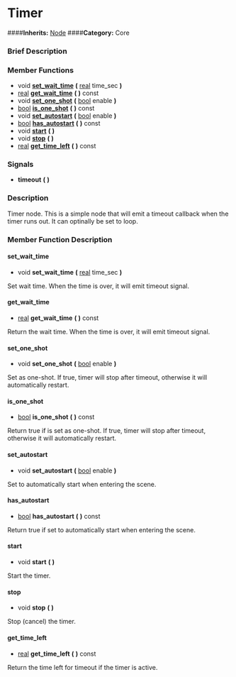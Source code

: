 #  Timer  
####**Inherits:** [Node](class_node)
####**Category:** Core

###  Brief Description  


###  Member Functions 
  * void  **[set&#95;wait&#95;time](#set_wait_time)**  **(** [real](class_real) time_sec  **)**
  * [real](class_real)  **[get&#95;wait&#95;time](#get_wait_time)**  **(** **)** const
  * void  **[set&#95;one&#95;shot](#set_one_shot)**  **(** [bool](class_bool) enable  **)**
  * [bool](class_bool)  **[is&#95;one&#95;shot](#is_one_shot)**  **(** **)** const
  * void  **[set&#95;autostart](#set_autostart)**  **(** [bool](class_bool) enable  **)**
  * [bool](class_bool)  **[has&#95;autostart](#has_autostart)**  **(** **)** const
  * void  **[start](#start)**  **(** **)**
  * void  **[stop](#stop)**  **(** **)**
  * [real](class_real)  **[get&#95;time&#95;left](#get_time_left)**  **(** **)** const

###  Signals  
  *  **timeout**  **(** **)**

###  Description  
Timer node. This is a simple node that will emit a timeout callback when the timer runs out. It can optinally be set to loop.

###  Member Function Description  

#### <a name="set_wait_time">set_wait_time</a>
  * void  **set&#95;wait&#95;time**  **(** [real](class_real) time_sec  **)**

Set wait time. When the time is over, it will emit timeout signal.

#### <a name="get_wait_time">get_wait_time</a>
  * [real](class_real)  **get&#95;wait&#95;time**  **(** **)** const

Return the wait time. When the time is over, it will emit timeout signal.

#### <a name="set_one_shot">set_one_shot</a>
  * void  **set&#95;one&#95;shot**  **(** [bool](class_bool) enable  **)**

Set as one-shot. If true, timer will stop after timeout, otherwise it will automatically restart.

#### <a name="is_one_shot">is_one_shot</a>
  * [bool](class_bool)  **is&#95;one&#95;shot**  **(** **)** const

Return true if is set as one-shot. If true, timer will stop after timeout, otherwise it will automatically restart.

#### <a name="set_autostart">set_autostart</a>
  * void  **set&#95;autostart**  **(** [bool](class_bool) enable  **)**

Set to automatically start when entering the scene.

#### <a name="has_autostart">has_autostart</a>
  * [bool](class_bool)  **has&#95;autostart**  **(** **)** const

Return true if set to automatically start when entering the scene.

#### <a name="start">start</a>
  * void  **start**  **(** **)**

Start the timer.

#### <a name="stop">stop</a>
  * void  **stop**  **(** **)**

Stop (cancel) the timer.

#### <a name="get_time_left">get_time_left</a>
  * [real](class_real)  **get&#95;time&#95;left**  **(** **)** const

Return the time left for timeout if the timer is active.
